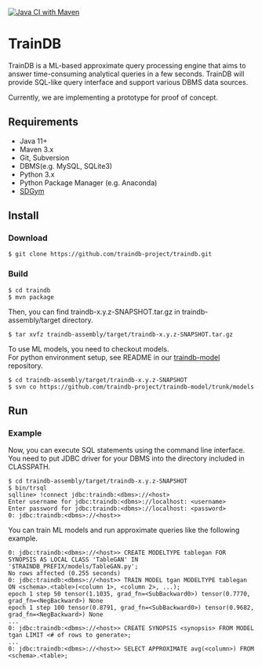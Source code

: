 [![Java CI with Maven](https://github.com/traindb-project/traindb/actions/workflows/maven.yml/badge.svg)](https://github.com/traindb-project/traindb/actions/workflows/maven.yml)

# TrainDB

TrainDB is a ML-based approximate query processing engine that aims to answer time-consuming analytical queries in a few seconds.
TrainDB will provide SQL-like query interface and support various DBMS data sources.

Currently, we are implementing a prototype for proof of concept.

## Requirements

* Java 11+
* Maven 3.x
* Git, Subversion
* DBMS(e.g. MySQL, SQLite3)
* Python 3.x
* Python Package Manager (e.g. Anaconda)
* [SDGym](https://github.com/sdv-dev/SDGym)

## Install

### Download

```console
$ git clone https://github.com/traindb-project/traindb.git
```

### Build

```console
$ cd traindb
$ mvn package
```

Then, you can find traindb-x.y.z-SNAPSHOT.tar.gz in traindb-assembly/target directory.

```console
$ tar xvfz traindb-assembly/target/traindb-x.y.z-SNAPSHOT.tar.gz
```

To use ML models, you need to checkout models.\
For python environment setup, see README in our [traindb-model](https://github.com/traindb-project/traindb-model) repository.
``` console
$ cd traindb-assembly/target/traindb-x.y.z-SNAPSHOT
$ svn co https://github.com/traindb-project/traindb-model/trunk/models
```

## Run

### Example

Now, you can execute SQL statements using the command line interface.\
You need to put JDBC driver for your DBMS into the directory included in CLASSPATH.

```console
$ cd traindb-assembly/target/traindb-x.y.z-SNAPSHOT
$ bin/trsql
sqlline> !connect jdbc:traindb:<dbms>://<host>
Enter username for jdbc:traindb:<dbms>://localhost: <username> 
Enter password for jdbc:traindb:<dbms>://localhost: <password>
0: jdbc:traindb:<dbms>://<host>>
```

You can train ML models and run approximate queries like the following example.
```
0: jdbc:traindb:<dbms>://<host>> CREATE MODELTYPE tablegan FOR SYNOPSIS AS LOCAL CLASS 'TableGAN' IN '$TRAINDB_PREFIX/models/TableGAN.py';
No rows affected (0.255 seconds)
0: jdbc:traindb:<dbms>://<host>> TRAIN MODEL tgan MODELTYPE tablegan ON <schema>.<table>(<column 1>, <column 2>, ...);
epoch 1 step 50 tensor(1.1035, grad_fn=<SubBackward0>) tensor(0.7770, grad_fn=<NegBackward>) None
epoch 1 step 100 tensor(0.8791, grad_fn=<SubBackward0>) tensor(0.9682, grad_fn=<NegBackward>) None
...
0: jdbc:traindb:<dbms>://<host>> CREATE SYNOPSIS <synopsis> FROM MODEL tgan LIMIT <# of rows to generate>;
...
0: jdbc:traindb:<dbms>://<host>> SELECT APPROXIMATE avg(<column>) FROM <schema>.<table>;
```
